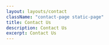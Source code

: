 ```yaml
---
layout: layouts/contact
className: "contact-page static-page"
title: Contact Us
description: Contact Us
excerpt: Contact Us
---
```


